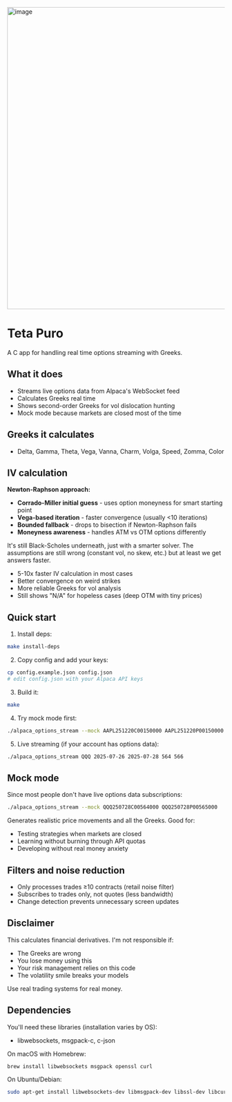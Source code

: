 <img width="1290" height="700" alt="image" src="https://github.com/user-attachments/assets/622f2f76-e4a4-40e4-8c11-671d3e0094b8" />

# Teta Puro

A C app for handling real time options streaming with Greeks.

## What it does

- Streams live options data from Alpaca's WebSocket feed
- Calculates Greeks real time
- Shows second-order Greeks for vol dislocation hunting
- Mock mode because markets are closed most of the time

## Greeks it calculates

- Delta, Gamma, Theta, Vega, Vanna, Charm, Volga, Speed, Zomma, Color

## IV calculation

**Newton-Raphson approach:**
- **Corrado-Miller initial guess** - uses option moneyness for smart starting point
- **Vega-based iteration** - faster convergence (usually <10 iterations)
- **Bounded fallback** - drops to bisection if Newton-Raphson fails
- **Moneyness awareness** - handles ATM vs OTM options differently

It's still Black-Scholes underneath, just with a smarter solver. The assumptions are still wrong (constant vol, no skew, etc.) but at least we get answers faster.

- 5-10x faster IV calculation in most cases
- Better convergence on weird strikes
- More reliable Greeks for vol analysis
- Still shows "N/A" for hopeless cases (deep OTM with tiny prices)

## Quick start

1. Install deps:
```bash
make install-deps
```

2. Copy config and add your keys:
```bash
cp config.example.json config.json
# edit config.json with your Alpaca API keys
```

3. Build it:
```bash
make
```

4. Try mock mode first:
```bash
./alpaca_options_stream --mock AAPL251220C00150000 AAPL251220P00150000
```

5. Live streaming (if your account has options data):
```bash
./alpaca_options_stream QQQ 2025-07-26 2025-07-28 564 566
```

## Mock mode

Since most people don't have live options data subscriptions:

```bash
./alpaca_options_stream --mock QQQ250728C00564000 QQQ250728P00565000
```

Generates realistic price movements and all the Greeks. Good for:
- Testing strategies when markets are closed
- Learning without burning through API quotas
- Developing without real money anxiety

## Filters and noise reduction

- Only processes trades ≥10 contracts (retail noise filter)
- Subscribes to trades only, not quotes (less bandwidth)
- Change detection prevents unnecessary screen updates

## Disclaimer

This calculates financial derivatives. I'm not responsible if:
- The Greeks are wrong
- You lose money using this
- Your risk management relies on this code
- The volatility smile breaks your models

Use real trading systems for real money.

## Dependencies

You'll need these libraries (installation varies by OS):
- libwebsockets, msgpack-c, c-json

On macOS with Homebrew:
```bash
brew install libwebsockets msgpack openssl curl
```

On Ubuntu/Debian:
```bash
sudo apt-get install libwebsockets-dev libmsgpack-dev libssl-dev libcurl4-openssl-dev libcjson-dev
```
